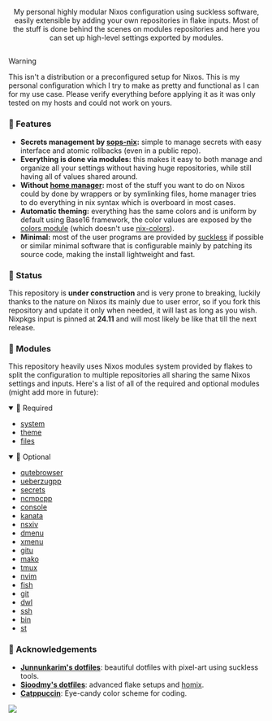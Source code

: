 
<p align="center">
My personal highly modular Nixos configuration using suckless software, easily extensible by adding your own repositories in flake inputs. Most of the stuff is done behind the scenes on modules repositories and here you can set up high-level settings exported by modules.
</p>

##

<!-- ### 🖼️ Screenshots -->

> [!WARNING] 
> This isn't a distribution or a preconfigured setup for Nixos. 
> This is my personal configuration which I try to make as 
> pretty and functional as I can for my use case. 
> Please verify everything before applying it as it was 
> only tested on my hosts and could not work on yours.


### 💨 Features

- **Secrets management by [sops-nix](https://github.com/mic92/sops-nix):** simple to manage secrets with easy interface and atomic rollbacks (even in a public repo).
- **Everything is done via modules:** this makes it easy to both manage and organize all your settings without having huge repositories, while still having all of values shared around.
- **Without [home manager](https://github.com/nix-community/home-manager):** most of the stuff you want to do on Nixos could by done by wrappers or by symlinking files, home manager tries to do everything in nix syntax which is overboard in most cases.
- **Automatic theming:** everything has the same colors and is uniform by default using Base16 framework, the color values are exposed by the [colors module](https://github.com/efettf/colors) (which doesn't use [nix-colors](https://github.com/Misterio77/nix-colors)).
- **Minimal:** most of the user programs are provided by [suckless](https://suckless.org) if possible or similar minimal software that is configurable mainly by patching its source code, making the install lightweight and fast.


### 🚧 Status

This repository is **under construction** and is very prone to breaking, luckily thanks to the nature on Nixos its mainly due to user error, so if you fork this repository and update it only when needed, it will last as long as you wish. Nixpkgs input is pinned at **24.11** and will most likely be like that till the next release.


### 🚀 Modules

This repository heavily uses Nixos modules system provided by flakes to split the configuration to multiple repositories all sharing the same Nixos settings and inputs. Here's a list of all of the required and optional modules (might add more in future):

<details open><summary>🐚 Required</summary>

- [system](https://github.com/efnnix/system)
- [theme](https://github.com/efnnix/theme)
- [files](https://github.com/efnnix/files)

</details>

<details open><summary>🧭 Optional</summary>

- [qutebrowser](https://github.com/efnnix/qutebrowser)
- [ueberzugpp](https://github.com/efnnix/ueberzugpp)
- [secrets](https://github.com/efnnix/secrets)
- [ncmpcpp](https://github.com/efnnix/ncmpcpp)
- [console](https://github.com/efnnix/console)
- [kanata](https://github.com/efnnix/kanata)
- [nsxiv](https://github.com/efnnix/nsxiv)
- [dmenu](https://github.com/efnnix/dmenu)
- [xmenu](https://github.com/efnnix/xmenu)
- [gitu](https://github.com/efnnix/gitu)
- [mako](https://github.com/efnnix/mako)
- [tmux](https://github.com/efnnix/tmux)
- [nvim](https://github.com/efnnix/nvim)
- [fish](https://github.com/efnnix/fish)
- [git](https://github.com/efnnix/git)
- [dwl](https://github.com/efnnix/dwl)
- [ssh](https://github.com/efnnix/ssh)
- [bin](https://github.com/efnnix/bin)
- [st](https://github.com/efnnix/st)

</details>


### 🌟 Acknowledgements

- **[Junnunkarim's dotfiles](https://github.com/junnunkarim/dotfiles_home)**: beautiful dotfiles with pixel-art using suckless tools.
- **[Sioodmy's dotfiles](https://github.com/sioodmy/dotfiles)**: advanced flake setups and [homix](https://github.com/sioodmy/homix).
- **[Catppuccin](https://github.com/catppuccin/catppuccin)**: Eye-candy color scheme for coding.


<img src="https://raw.githubusercontent.com/catppuccin/catppuccin/c9d3d7de6ab8cb2609b37c4b79b026a2c7784b6f/assets/footers/gray0_ctp_on_line.svg?sanitize=true" />
